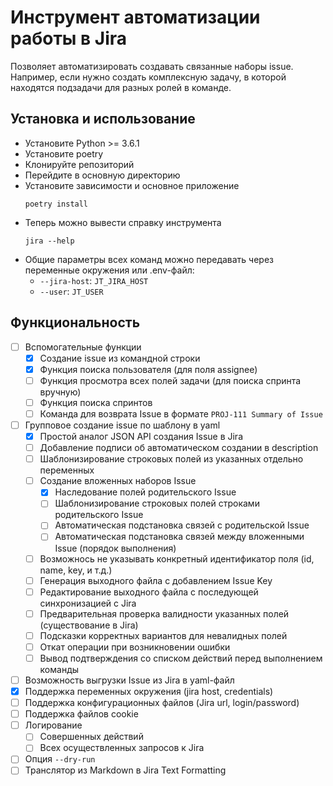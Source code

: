 # Инструмент автоматизации работы в Jira

Позволяет автоматизировать создавать связанные наборы issue.
Например, если нужно создать комплексную задачу,
 в которой находятся подзадачи для разных ролей в команде.

## Установка и использование 

* Установите Python >= 3.6.1
* Установите poetry
* Клонируйте репозиторий
* Перейдите в основную директорию
* Установите зависимости и основное приложение
    ```
    poetry install
    ```
* Теперь можно вывести справку инструмента
    ```
    jira --help
    ```
* Общие параметры всех команд можно передавать через переменные окружения или .env-файл:
    * `--jira-host`: `JT_JIRA_HOST`
    * `--user`: `JT_USER`

## Функциональность

- [ ] Вспомогательные функции
    - [x] Создание issue из командной строки
    - [x] Функция поиска пользователя (для поля assignee)
    - [ ] Функция просмотра всех полей задачи (для поиска спринта вручную)
    - [ ] Функция поиска спринтов
    - [ ] Команда для возврата Issue в формате `PROJ-111 Summary of Issue`
- [ ] Групповое создание issue по шаблону в yaml
    - [x] Простой аналог JSON API создания Issue в Jira
    - [ ] Добавление подписи об автоматическом создании в description
    - [ ] Шаблонизирование строковых полей из указанных отдельно переменных
    - [ ] Создание вложенных наборов Issue
        - [x] Наследование полей родительского Issue
        - [ ] Шаблонизирование строковых полей строками родительского Issue
        - [ ] Автоматическая подстановка связей с родительской Issue
        - [ ] Автоматическая подстановка связей между вложенными Issue (порядок выполнения)
    - [ ] Возможнось не указывать конкретный идентификатор поля (id, name, key, и т.д.)
    - [ ] Генерация выходного файла с добавлением Issue Key
    - [ ] Редактирование выходного файла с последующей синхронизацией с Jira
    - [ ] Предварительная проверка валидности указанных полей (существование в Jira)
    - [ ] Подсказки корректных вариантов для невалидных полей
    - [ ] Откат операции при возникновении ошибки
    - [ ] Вывод подтверждения со списком действий перед выполнением команды
- [ ] Возможность выгрузки Issue из Jira в yaml-файл
- [x] Поддержка переменных окружения (jira host, credentials)
- [ ] Поддержка конфигурационных файлов (Jira url, login/password)
- [ ] Поддержка файлов cookie
- [ ] Логирование
    - [ ] Совершенных действий
    - [ ] Всех осуществленных запросов к Jira
- [ ] Опция `--dry-run`
- [ ] Транслятор из Markdown в Jira Text Formatting
